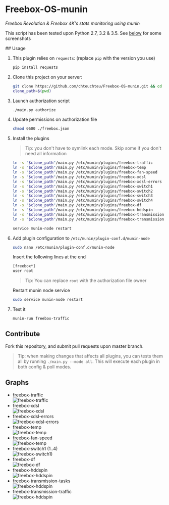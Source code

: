 # Freebox-OS-munin
*Freebox Revolution & Freebox 4K's stats monitoring using munin*

This script has been tested upon Python 2.7, 3.2 & 3.5. See [below](#graphs) for some screenshots

## Usage

1. This plugin relies on `requests`: (replace `pip` with the version you use)

    ```bash
    pip install requests
    ```

2. Clone this project on your server:
    
    ```bash
    git clone https://github.com/chteuchteu/Freebox-OS-munin.git && cd Freebox-OS-munin
    clone_path=$(pwd)
    ```

3. Launch authorization script

    ```bash
    ./main.py authorize
    ```

4. Update permissions on authorization file

    ```bash
    chmod 0600 ./freebox.json
    ```

5. Install the plugins

    > Tip: you don't have to symlink each mode. Skip some if you don't need all information

    ```bash
    ln -s "$clone_path"/main.py /etc/munin/plugins/freebox-traffic
    ln -s "$clone_path"/main.py /etc/munin/plugins/freebox-temp
    ln -s "$clone_path"/main.py /etc/munin/plugins/freebox-fan-speed
    ln -s "$clone_path"/main.py /etc/munin/plugins/freebox-xdsl
    ln -s "$clone_path"/main.py /etc/munin/plugins/freebox-xdsl-errors
    ln -s "$clone_path"/main.py /etc/munin/plugins/freebox-switch1
    ln -s "$clone_path"/main.py /etc/munin/plugins/freebox-switch2
    ln -s "$clone_path"/main.py /etc/munin/plugins/freebox-switch3
    ln -s "$clone_path"/main.py /etc/munin/plugins/freebox-switch4
    ln -s "$clone_path"/main.py /etc/munin/plugins/freebox-df
    ln -s "$clone_path"/main.py /etc/munin/plugins/freebox-hddspin
    ln -s "$clone_path"/main.py /etc/munin/plugins/freebox-transmission-tasks
    ln -s "$clone_path"/main.py /etc/munin/plugins/freebox-transmission-traffic
    
    service munin-node restart
    ```

6. Add plugin configuration to `/etc/munin/plugin-conf.d/munin-node`
   ```bash
   sudo nano /etc/munin/plugin-conf.d/munin-node
   ```

   Insert the following lines at the end
   ```bash
   [freebox*]
   user root
   ```
   > Tip: You can replace `root` with the authorization file owner

   Restart munin node service
   ```bash
   sudo service munin-node restart
   ```

7. Test it

    ```
    munin-run freebox-traffic
    ```

## Contribute
Fork this repository, and submit pull requests upon master branch.

> Tip: when making changes that affects all plugins, you can tests them all
by running `./main.py --mode all`. This will execute each plugin in both config
& poll modes.

## Graphs
- freebox-traffic  
    ![freebox-traffic](doc/freebox_traffic-day.png)
- freebox-xdsl  
    ![freebox-xdsl](doc/freebox_xdsl-day.png)
- freebox-xdsl-errors  
    ![freebox-xdsl-errors](doc/freebox_xdsl_errors-day.png)
- freebox-temp  
    ![freebox-temp](doc/freebox_temp-day.png)
- freebox-fan-speed  
    ![freebox-temp](doc/freebox_fan_speed-day.png)
- freebox-switch1 (1..4)  
    ![freebox-switch1)](doc/freebox_switch1-day.png)
- freebox-df  
    ![freebox-df](doc/freebox_df-day.png)
- freebox-hddspin  
    ![freebox-hddspin](doc/freebox_hddspin-day.png)
- freebox-transmission-tasks  
    ![freebox-hddspin](doc/freebox_transmission_tasks-day.png)
- freebox-transmission-traffic  
    ![freebox-hddspin](doc/freebox_transmission_traffic-day.png)
